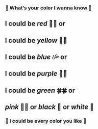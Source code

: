 ### 🧐 What’s your color I wanna know 🧐

  ## I could be *red* 🍒🍒 or
  ## I could be *yellow* 🌼🌼

  ## I could be *blue* 💧💦 or
  ## I could be *purple* 💜💜
  ## I could be *green* 🍀🍀 or 
  ## *pink* 🎀🎀 or *black* 🖤 or *white* 🤍

### 🙈 I could be every color you like 🙈
